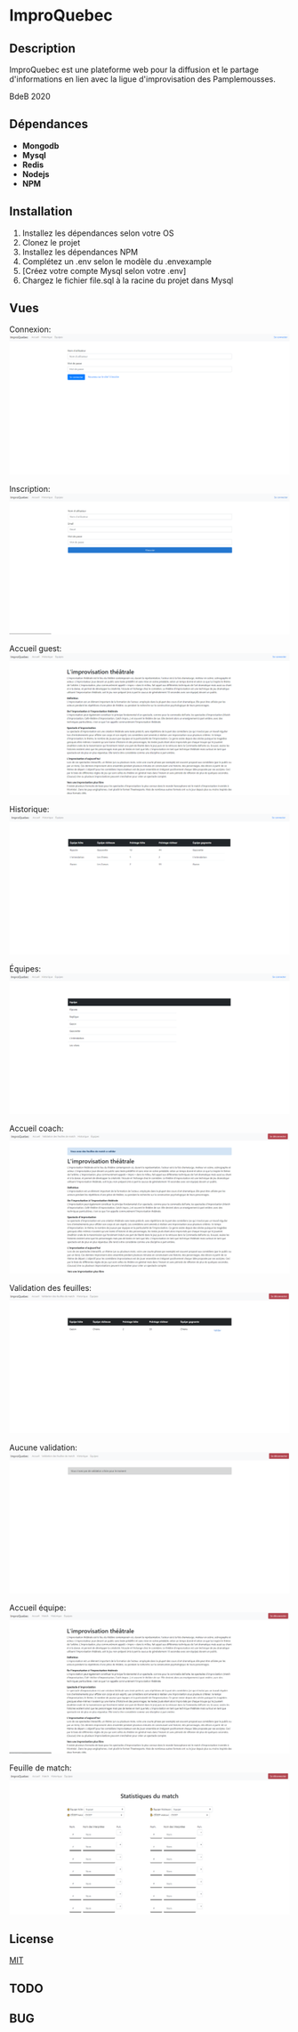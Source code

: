 # ImproQuebec

## Description

ImproQuebec est une plateforme web pour la diffusion et le partage d'informations en lien avec la ligue d'improvisation des Pamplemousses. 

BdeB 2020

## Dépendances
* **Mongodb**
* **Mysql**
* **Redis**
* **Nodejs**
* **NPM**

## Installation
1. Installez les dépendances selon votre OS
2. Clonez le projet
3. Installez les dépendances NPM
4. Complétez un .env selon le modèle du .envexample
5. [Créez votre compte Mysql selon votre .env]
6. Chargez le fichier file.sql à la racine du projet dans Mysql

## Vues
Connexion: 
![alt text](https://github.com/JANolin/ImproQuebec/blob/master/VUES/connexion.PNG "Connexion")

Inscription: 
![alt text](https://github.com/JANolin/ImproQuebec/blob/master/VUES/inscription.PNG "Inscription")

Accueil guest: 
![alt text](https://github.com/JANolin/ImproQuebec/blob/master/VUES/acceuil_guest.PNG "Accueil guest")

Historique: 
![alt text](https://github.com/JANolin/ImproQuebec/blob/master/VUES/historique.PNG "Historique")

Équipes: 
![alt text](https://github.com/JANolin/ImproQuebec/blob/master/VUES/equipes.PNG "Équipes")

Accueil coach: 
![alt text](https://github.com/JANolin/ImproQuebec/blob/master/VUES/accueil_coach.PNG "Accueil coach")

Validation des feuilles: 
![alt text](https://github.com/JANolin/ImproQuebec/blob/master/VUES/validation_feuille.PNG "Validation feuille")

Aucune validation: 
![alt text](https://github.com/JANolin/ImproQuebec/blob/master/VUES/validation_vide.PNG "Validation feuille vide")

Accueil équipe: 
![alt text](https://github.com/JANolin/ImproQuebec/blob/master/VUES/acceuil_equipe.PNG "Accueil Équipe")

Feuille de match: 
![alt text](https://github.com/JANolin/ImproQuebec/blob/master/VUES/feuille_match.PNG "Feuille de match")

## License
[MIT](https://choosealicense.com/licenses/mit/)

## TODO


## BUG

